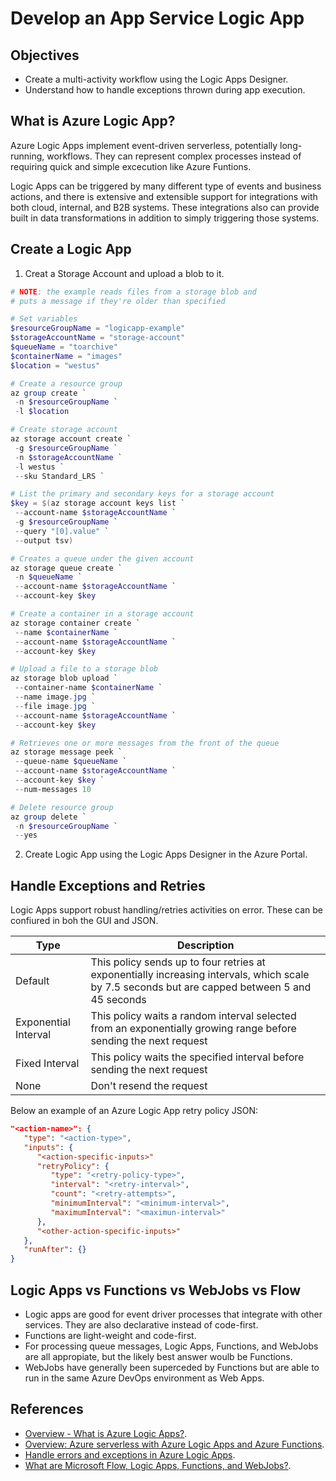 # Develop an App Service Logic App

## Objectives
* Create a multi-activity workflow using the Logic Apps Designer.
* Understand how to handle exceptions thrown during app execution.

## What is Azure Logic App?
Azure Logic Apps implement event-driven serverless, potentially long-running, workflows. They can represent complex processes instead of requiring quick and simple excecution like Azure Funtions.

Logic Apps can be triggered by many different type of events and business actions, and there is extensive and extensible support for integrations with both cloud, internal, and B2B systems. These integrations also can provide built in data transformations in addition to simply triggering those systems.

## Create a Logic App
1. Creat a Storage Account and upload a blob to it.
```powershell
# NOTE: the example reads files from a storage blob and 
# puts a message if they're older than specified

# Set variables
$resourceGroupName = "logicapp-example"
$storageAccountName = "storage-account"
$queueName = "toarchive"
$containerName = "images"
$location = "westus"

# Create a resource group
az group create `
 -n $resourceGroupName `
 -l $location

# Create storage account
az storage account create `
 -g $resourceGroupName `
 -n $storageAccountName `
 -l westus `
 --sku Standard_LRS `

# List the primary and secondary keys for a storage account
$key = $(az storage account keys list `
 --account-name $storageAccountName `
 -g $resourceGroupName `
 --query "[0].value" `
 --output tsv)

# Creates a queue under the given account
az storage queue create `
 -n $queueName `
 --account-name $storageAccountName `
 --account-key $key

# Create a container in a storage account
az storage container create `
 --name $containerName `
 --account-name $storageAccountName `
 --account-key $key

# Upload a file to a storage blob
az storage blob upload `
 --container-name $containerName `
 --name image.jpg `
 --file image.jpg `
 --account-name $storageAccountName `
 --account-key $key

# Retrieves one or more messages from the front of the queue
az storage message peek `
 --queue-name $queueName `
 --account-name $storageAccountName `
 --account-key $key `
 --num-messages 10

# Delete resource group
az group delete `
 -n $resourceGroupName `
 --yes
```
2. Create Logic App using the Logic Apps Designer in the Azure Portal.

## Handle Exceptions and Retries
Logic Apps support robust handling/retries activities on error. These can be confiured in boh the GUI and JSON.

Type | Description |
---- | ------------|
Default | This policy sends up to four retries at exponentially increasing intervals, which scale by 7.5 seconds but are capped between 5 and 45 seconds |
Exponential Interval | This policy waits a random interval selected from an exponentially growing range before sending the next request |
Fixed Interval | This policy waits the specified interval before sending the next request |
None | Don't resend the request |

Below an example of an Azure Logic App retry policy JSON:
```json
"<action-name>": {
   "type": "<action-type>", 
   "inputs": {
      "<action-specific-inputs>"
      "retryPolicy": {
         "type": "<retry-policy-type>",
         "interval": "<retry-interval>",
         "count": "<retry-attempts>",
         "minimumInterval": "<minimum-interval>",
         "maximumInterval": "<maximun-interval>"
      },
      "<other-action-specific-inputs>"
   },
   "runAfter": {}
}
```

## Logic Apps vs Functions vs WebJobs vs Flow
* Logic apps are good for event driver processes that integrate with other services. They are also declarative instead of code-first.
* Functions are light-weight and code-first.
* For processing queue messages, Logic Apps, Functions, and WebJobs are all appropiate, but the likely best answer woulb be Functions.
* WebJobs have generally been superceded by Functions but are able to run in the same Azure DevOps environment as Web Apps.

## References
* [Overview - What is Azure Logic Apps?](https://docs.microsoft.com/en-us/azure/logic-apps/logic-apps-overview).
* [Overview: Azure serverless with Azure Logic Apps and Azure Functions](https://docs.microsoft.com/en-us/azure/logic-apps/logic-apps-serverless-overview).
* [Handle errors and exceptions in Azure Logic Apps](https://docs.microsoft.com/en-us/azure/logic-apps/logic-apps-exception-handling).
* [What are Microsoft Flow, Logic Apps, Functions, and WebJobs?](https://docs.microsoft.com/en-us/azure/azure-functions/functions-compare-logic-apps-ms-flow-webjobs).
